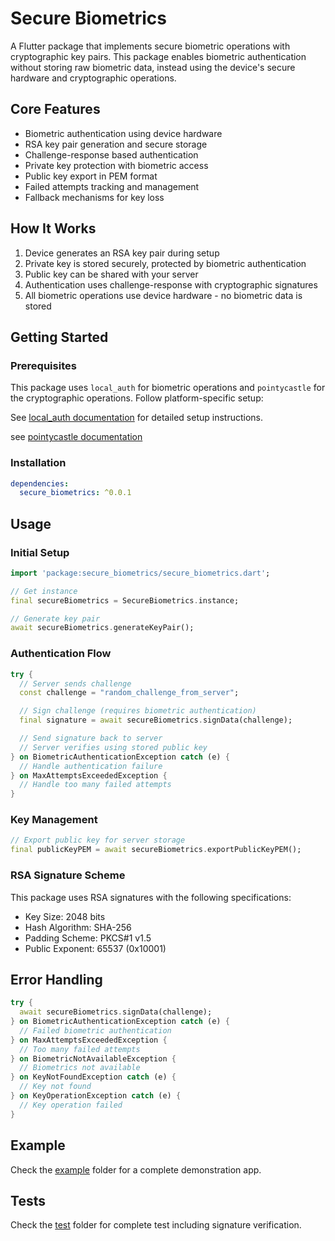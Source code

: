 # Secure Biometrics

A Flutter package that implements secure biometric operations with cryptographic key pairs. This package enables biometric authentication without storing raw biometric data, instead using the device's secure hardware and cryptographic operations.

## Core Features

- Biometric authentication using device hardware
- RSA key pair generation and secure storage
- Challenge-response based authentication
- Private key protection with biometric access
- Public key export in PEM format
- Failed attempts tracking and management
- Fallback mechanisms for key loss

## How It Works

1. Device generates an RSA key pair during setup
2. Private key is stored securely, protected by biometric authentication
3. Public key can be shared with your server
4. Authentication uses challenge-response with cryptographic signatures
5. All biometric operations use device hardware - no biometric data is stored

## Getting Started

### Prerequisites

This package uses `local_auth` for biometric operations and `pointycastle` for the cryptographic operations. Follow platform-specific setup:

See [local_auth documentation](https://pub.dev/packages/local_auth) for detailed setup instructions.

see [pointycastle documentation](https://pub.dev/packages/pointycastle)

### Installation

```yaml
dependencies:
  secure_biometrics: ^0.0.1
```

## Usage

### Initial Setup

```dart
import 'package:secure_biometrics/secure_biometrics.dart';

// Get instance
final secureBiometrics = SecureBiometrics.instance;

// Generate key pair
await secureBiometrics.generateKeyPair();
```

### Authentication Flow

```dart
try {
  // Server sends challenge
  const challenge = "random_challenge_from_server";

  // Sign challenge (requires biometric authentication)
  final signature = await secureBiometrics.signData(challenge);

  // Send signature back to server
  // Server verifies using stored public key
} on BiometricAuthenticationException catch (e) {
  // Handle authentication failure
} on MaxAttemptsExceededException {
  // Handle too many failed attempts
}
```

### Key Management

```dart
// Export public key for server storage
final publicKeyPEM = await secureBiometrics.exportPublicKeyPEM();
```

### RSA Signature Scheme

This package uses RSA signatures with the following specifications:

- Key Size: 2048 bits
- Hash Algorithm: SHA-256
- Padding Scheme: PKCS#1 v1.5
- Public Exponent: 65537 (0x10001)

## Error Handling

```dart
try {
  await secureBiometrics.signData(challenge);
} on BiometricAuthenticationException catch (e) {
  // Failed biometric authentication
} on MaxAttemptsExceededException {
  // Too many failed attempts
} on BiometricNotAvailableException {
  // Biometrics not available
} on KeyNotFoundException catch (e) {
  // Key not found
} on KeyOperationException catch (e) {
  // Key operation failed
}
```

## Example

Check the [example](example) folder for a complete demonstration app.

## Tests

Check the [test](test) folder for complete test including signature verification.

